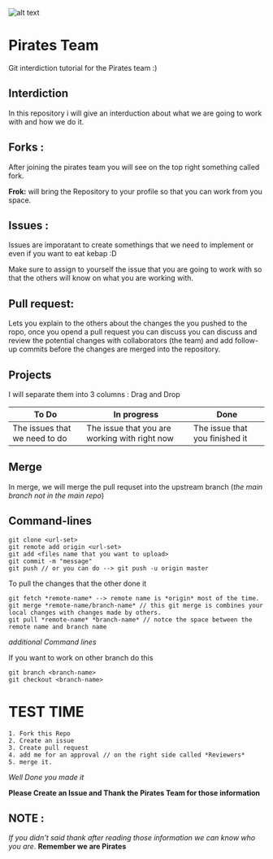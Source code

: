 ![alt text][logo]

[logo]: https://thedailyshep.com/wp-content/uploads/2017/10/pirate-47705_1280.png "Pirates Team"

# Pirates Team 
Git interdiction tutorial for the Pirates team :)

## Interdiction
In this repository i will give an interduction about what we are going to work with and how we do it.

## Forks :
After joining the pirates team you will see on the top right something called fork.

**Frok:** will bring the Repository to your profile so that you can work from you space.

## Issues :
Issues are imporatant to create somethings that we need to implement or even if you want to eat kebap :D

Make sure to assign to yourself the issue that you are going to work with so that the others will know on what you are working with.

## Pull request:
Lets you explain to the others about the changes the you pushed to the ropo, once you opend a pull request you can discuss 
you can discuss and review the potential changes with collaborators (the team) and add follow-up commits
before the changes are merged into the repository.

## Projects
I will separate them into 3 columns : Drag and Drop

To Do | In progress | Done
---   | ---         | ---   
The issues that we need to do| The issue that you are working with right now |The issue that you finished it

## Merge 
In merge, we will merge the pull requset into the upstream branch (*the main branch not in the main repo*)

## Command-lines
``` 
git clone <url-set>
git remote add origin <url-set>
git add <files name that you want to upload>
git commit -m "message"
git push // or you can do --> git push -u origin master
```

To pull the changes that the other done it
```
git fetch *remote-name* --> remote name is *origin* most of the time.
git merge *remote-name/branch-name* // this git merge is combines your local changes with changes made by others.
git pull *remote-name* *branch-name* // notce the space between the remote name and branch name
```
*additional Command lines*

If you want to work on other branch do this
``` 
git branch <branch-name>
git checkout <branch-name>
```
# TEST TIME 

```
1. Fork this Repo
2. Create an issue
3. Create pull request
4. add me for an approval // on the right side called *Reviewers*
5. merge it.
``` 

 *Well Done you made it*

**Please Create an Issue and Thank the Pirates Team for those information**

## NOTE :
*If you didn't said thank after reading those information we can know who you are*.
**Remember we are Pirates**
